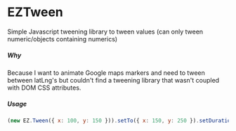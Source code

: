 EZTween
=======

Simple Javascript tweening library to tween values (can only tween numeric/objects containing numerics)


##### Why

Because I want to animate Google maps markers and need to tween between latLng's but couldn't find a tweening library that wasn't coupled with DOM CSS attributes.

##### Usage
```javascript
(new EZ.Tween({ x: 100, y: 150 })).setTo({ x: 150, y: 250 }).setDuration(3000).start(function(current) { console.log(current); });
```